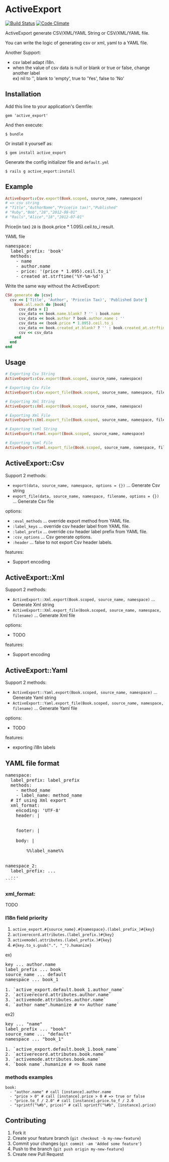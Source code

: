 # ActiveExport

[![Build Status](https://secure.travis-ci.org/kengos/active_export.png?branch=master)](http://travis-ci.org/kengos/active_export)
[![Code Climate](https://codeclimate.com/badge.png)](https://codeclimate.com/github/kengos/active_export)

ActiveExport generate CSV/XML/YAML String or CSV/XML/YAML file.

You can write the logic of generating csv or xml, yaml to a YAML file.

Another Support:

  * csv label adapt i18n.
  * when the value of csv data is null or blank or true or false, change another label<br>
  ex) nil to '', blank to 'empty', true to 'Yes', false to 'No'<br>

## Installation

Add this line to your application's Gemfile:

    gem 'active_export'

And then execute:

    $ bundle

Or install it yourself as:

    $ gem install active_export

Generate the config initializer file and `default.yml`

    $ rails g active_export:install

## Example

````ruby
ActiveExport::Csv.export(Book.scoped, source_name, namespace)
# => csv string
# "Title","AuthorName","Price(in tax)","Published"
# "Ruby","Bob","28","2012-08-01"
# "Rails","Alice","18","2012-07-01"
````

  Price(in tax) `28` is (book.price * 1.095).ceil.to_i result.

YAML file
<pre>
namespace:
  label_prefix: 'book'
  methods:
    - name
    - author.name
    - price: '(price * 1.095).ceil.to_i'
    - created_at.strftime('%Y-%m-%d')
</pre>

Write the same way without the ActiveExport:

````ruby
CSV.generate do |csv|
  csv << ['Title', 'Author', 'Price(in Tax)', 'Published Date']
    Book.all.each do |book|
      csv_data = []
      csv_data << book.name.blank? ? '' : book.name
      csv_data << book.author ? book.author.name : ''
      csv_data << (book.price * 1.095).ceil.to_i
      csv_data << book.created_at.blank? ? '' : book.created_at.strftime('%Y-%m-%d')
      csv << csv_data
    end
  end
end
````

## Usage

```ruby
# Exporting Csv String
ActiveExport::Csv.export(Book.scoped, source_name, namespace)

# Exporting Csv File
ActiveExport::Csv.export_file(Book.scoped, source_name, namespace, filename)

# Exporting Xml String
ActiveExport::Xml.export(Book.scoped, source_name, namespace)

# Exporting Xml File
ActiveExport::Xml.export_file(Book.scoped, source_name, namespace, filename)

# Exporting Yaml String
ActiveExport::Yaml.export(Book.scoped, source_name, namespace)

# Exporting Yaml File
ActiveExport::Yaml.export_file(Book.scoped, source_name, namespace, filename)
```

## ActiveExport::Csv

Support 2 methods:

  * `export(data, source_name, namespace, options = {})` ... Generate Csv string
  * `export_file(data, source_name, namespace, filename, options = {})` ... Generate Csv file

options:

  * `:eval_methods` ... override export method from YAML file.
  * `:label_keys` ... override csv header label from YAML file.
  * `:label_prefix` ... override csv header label prefix from YAML file.
  * `:csv_options` ... Csv generate options.
  * `:header` ... false to not export Csv header labels.

features:

  * Support encoding

## ActiveExport::Xml

Support 2 methods:

  * `ActiveExport::Xml.export(Book.scoped, source_name, namespace)` ... Generate Xml string
  * `ActiveExport::Xml.export_file(Book.scoped, source_name, namespace, filename)` ... Generate Xml file

options:

  * TODO

features:

  * Support encoding

## ActiveExport::Yaml

Support 2 methods:

  * `ActiveExport::Yaml.export(Book.scoped, source_name, namespace)` ... Generate Yaml string
  * `ActiveExport::Yaml.export_file(Book.scoped, source_name, namespace, filename)` ... Generate Yaml file

options:

  * TODO

features:

  * exporting i18n labels

## YAML file format

<pre>
namespace:
  label_prefix: label_prefix
  methods:
    - method_name
    - label_name: method_name
  # If using Xml export
  xml_format:
    encoding: 'UTF-8'
    header: |
      <?xml version="1.0" encoding="UTF-8"?>
      <records>
    footer: |
      </records>
    body: |
      <record>
        <name>%%label_name%%</name>
      </record>

namespace_2:
  label_prefix: ...
  ...
````
</pre>

### xml_format:

TODO

### I18n field priority

1. `active_export.#{source_name}.#{namespace}.(label_prefix_)#{key}`
2. `activerecord.attributes.(label_prefix.)#{key}`
3. `activemodel.attributes.(label_prefix.)#{key}`
4. `#{key.to_s.gsub(".", "_").humanize}`

ex)
<pre>
key ... author.name
label_prefix ... book
source_name ... default
namespace ... book_1

1. `active_export.default.book_1.author_name`
2. `activerecord.attributes.author.name`
3. `activemode.attributes.author.name`
4. `author_name".humanize # => Author name`
</pre>

ex2)
<pre>
key ... "name"
label_prefix ... "book"
source_name ... "default"
namespace ... "book_1"

1. `active_export.default.book_1.book_name`
2. `activerecord.attributes.book.name`
3. `activemode.attributes.book.name`
4. `book_name`.humanize # => Book name
</pre>


### methods examples

```
book:
  - "author.name" # call [instance].author.name
  - "price > 0" # call [instance].price > 0 # => true or false
  - "price.to_f / 2.0" # call [instance].price.to_f / 2.0
  - "sprintf("%#b", price)" # call sprintf("%#b", [instance].price)
```

## Contributing

1. Fork it
2. Create your feature branch (`git checkout -b my-new-feature`)
3. Commit your changes (`git commit -am 'Added some feature'`)
4. Push to the branch (`git push origin my-new-feature`)
5. Create new Pull Request

